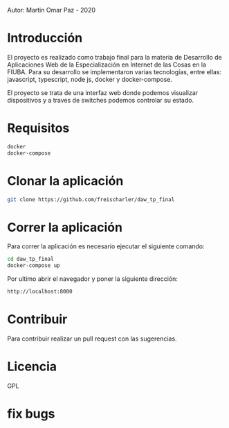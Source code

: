 Autor: Martin Omar Paz - 2020
# Introducción
El proyecto es realizado como trabajo final para la materia de Desarrollo de Aplicaciones Web de la Especialización en Internet de las Cosas en la FIUBA. Para su desarrollo se implementaron varias tecnologías, entre ellas: javascript, typescript, node js, docker y docker-compose.

El proyecto se trata de una interfaz web donde podemos visualizar dispositivos y a traves de switches podemos controlar su estado.

# Requisitos
```sh
docker 
docker-compose
```

# Clonar la aplicación
```sh
git clone https://github.com/freischarler/daw_tp_final
```

# Correr la aplicación
Para correr la aplicación es necesario ejecutar el siguiente comando:
```sh
cd daw_tp_final
docker-compose up
```
Por ultimo abrir el navegador y poner la siguiente dirección:
```sh
http://localhost:8000
```
# Contribuir
Para contribuir realizar un pull request con las sugerencias.
# Licencia
GPL

# fix bugs

